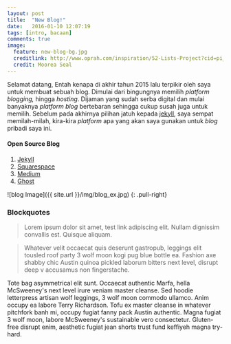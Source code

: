 ```yaml
---
layout: post
title:  "New Blog!"
date:   2016-01-10 12:07:19
tags: [intro, bacaan]
comments: true
image:
  feature: new-blog-bg.jpg
  creditlink: http://www.oprah.com/inspiration/52-Lists-Project?cid=pi_omag_52_lists_project
  credit: Moorea Seal
---
```

Selamat datang, Entah kenapa di akhir tahun 2015 lalu terpikir oleh saya untuk membuat sebuah blog. Dimulai dari bingungnya memilih _platform blogging,_ hingga _hosting_. Dijaman yang sudah serba digital dan mulai banyaknya _platform blog_ bertebaran sehingga cukup susah juga untuk memilih. Sebelum pada akhirnya pilihan jatuh kepada [jekyll][jekyll], saya sempat memilah-milah, kira-kira _platform_ apa yang akan saya gunakan untuk _blog_ pribadi saya ini.

#### Open Source Blog
1. [Jekyll][jekyll]
2. [Squarespace][squarespace] 
3. [Medium][medium]
4. [Ghost][ghost] 

<!--more-->

![blog Image]({{ site.url }}/img/blog_ex.jpg)
{: .pull-right}

### Blockquotes

> Lorem ipsum dolor sit amet, test link adipiscing elit. Nullam dignissim convallis est. Quisque aliquam.

> Whatever velit occaecat quis deserunt gastropub, leggings elit tousled roof party 3 wolf moon kogi pug blue bottle ea. Fashion axe shabby chic Austin quinoa pickled laborum bitters next level, disrupt deep v accusamus non fingerstache.

Tote bag asymmetrical elit sunt. Occaecat authentic Marfa, hella McSweeney's next level irure veniam master cleanse. Sed hoodie letterpress artisan wolf leggings, 3 wolf moon commodo ullamco. Anim occupy ea labore Terry Richardson. Tofu ex master cleanse in whatever pitchfork banh mi, occupy fugiat fanny pack Austin authentic. Magna fugiat 3 wolf moon, labore McSweeney's sustainable vero consectetur. Gluten-free disrupt enim, aesthetic fugiat jean shorts trust fund keffiyeh magna try-hard.

[jekyll]:      http://jekyllrb.com

[squarespace]: http://squarespace.com/
[medium]:      https://medium.com/
[ghost]:       https://ghost.org/
